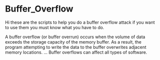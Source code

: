 # Buffer_Overflow

Hi these are the scripts to help you do a buffer overflow attack if you want to use them you must know what you have to do.

A buffer overflow (or buffer overrun) occurs when the volume of data exceeds the storage capacity of the memory buffer. 
As a result, the program attempting to write the data to the buffer overwrites adjacent memory locations. ... Buffer overflows can affect all types of software.
